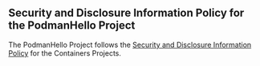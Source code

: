 ## Security and Disclosure Information Policy for the PodmanHello Project

The PodmanHello Project follows the [Security and Disclosure Information Policy](https://github.com/containers/common/blob/main/SECURITY.md) for the Containers Projects.
